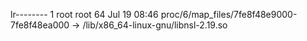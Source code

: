 lr-------- 1 root root 64 Jul 19 08:46 proc/6/map_files/7fe8f48e9000-7fe8f48ea000 -> /lib/x86_64-linux-gnu/libnsl-2.19.so
